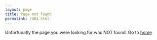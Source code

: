 ```yaml
---
layout: page
title: Page not found
permalink: /404.html
---
```


Unfortunatly the page you were looking for was NOT found. Go to [home](/)